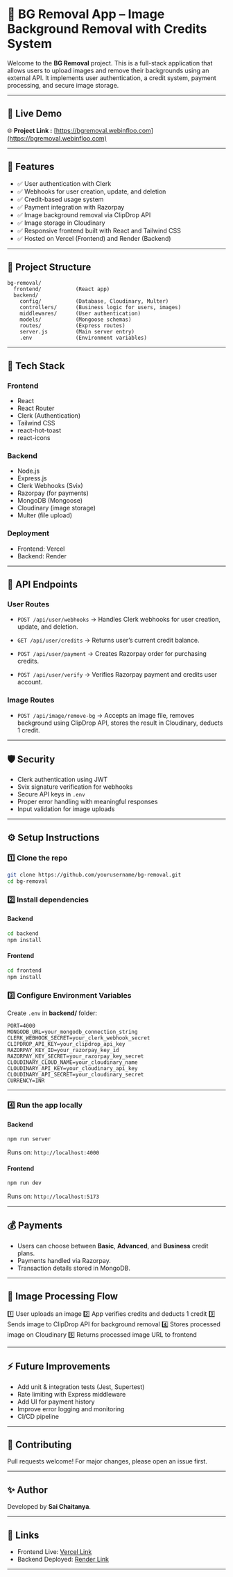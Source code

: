# 📸 BG Removal App – Image Background Removal with Credits System

Welcome to the **BG Removal** project. This is a full-stack application that allows users to upload images and remove their backgrounds using an external API. It implements user authentication, a credit system, payment processing, and secure image storage.

---

## 🚀 Live Demo

🌐 **Project Link :** [https://bgremoval.webinfloo.com](https://bgremoval.webinfloo.com)

---

## 🎯 Features

* ✅ User authentication with Clerk
* ✅ Webhooks for user creation, update, and deletion
* ✅ Credit-based usage system
* ✅ Payment integration with Razorpay
* ✅ Image background removal via ClipDrop API
* ✅ Image storage in Cloudinary
* ✅ Responsive frontend built with React and Tailwind CSS
* ✅ Hosted on Vercel (Frontend) and Render (Backend)

---

## 👢 Project Structure

```
bg-removal/
  frontend/           (React app)
  backend/
    config/           (Database, Cloudinary, Multer)
    controllers/      (Business logic for users, images)
    middlewares/      (User authentication)
    models/           (Mongoose schemas)
    routes/           (Express routes)
    server.js         (Main server entry)
    .env              (Environment variables)
```

---

## 🔧 Tech Stack

### Frontend

* React
* React Router
* Clerk (Authentication)
* Tailwind CSS
* react-hot-toast
* react-icons

### Backend

* Node.js
* Express.js
* Clerk Webhooks (Svix)
* Razorpay (for payments)
* MongoDB (Mongoose)
* Cloudinary (image storage)
* Multer (file upload)

### Deployment

* Frontend: Vercel
* Backend: Render

---

## 📁 API Endpoints

### User Routes

* `POST /api/user/webhooks`
  → Handles Clerk webhooks for user creation, update, and deletion.

* `GET /api/user/credits`
  → Returns user’s current credit balance.

* `POST /api/user/payment`
  → Creates Razorpay order for purchasing credits.

* `POST /api/user/verify`
  → Verifies Razorpay payment and credits user account.

### Image Routes

* `POST /api/image/remove-bg`
  → Accepts an image file, removes background using ClipDrop API, stores the result in Cloudinary, deducts 1 credit.

---

## 🛡️ Security

* Clerk authentication using JWT
* Svix signature verification for webhooks
* Secure API keys in `.env`
* Proper error handling with meaningful responses
* Input validation for image uploads

---

## ⚙️ Setup Instructions

### 1️⃣ Clone the repo

```bash
git clone https://github.com/yourusername/bg-removal.git
cd bg-removal
```

### 2️⃣ Install dependencies

#### Backend

```bash
cd backend
npm install
```

#### Frontend

```bash
cd frontend
npm install
```

### 3️⃣ Configure Environment Variables

Create `.env` in **backend/** folder:

```
PORT=4000
MONGODB_URL=your_mongodb_connection_string
CLERK_WEBHOOK_SECRET=your_clerk_webhook_secret
CLIPDROP_API_KEY=your_clipdrop_api_key
RAZORPAY_KEY_ID=your_razorpay_key_id
RAZORPAY_KEY_SECRET=your_razorpay_key_secret
CLOUDINARY_CLOUD_NAME=your_cloudinary_name
CLOUDINARY_API_KEY=your_cloudinary_api_key
CLOUDINARY_API_SECRET=your_cloudinary_secret
CURRENCY=INR
```

---

### 4️⃣ Run the app locally

#### Backend

```bash
npm run server
```

Runs on: `http://localhost:4000`

#### Frontend

```bash
npm run dev
```

Runs on: `http://localhost:5173`

---

## 💰 Payments

* Users can choose between **Basic**, **Advanced**, and **Business** credit plans.
* Payments handled via Razorpay.
* Transaction details stored in MongoDB.

---

## 📸 Image Processing Flow

1️⃣ User uploads an image
2️⃣ App verifies credits and deducts 1 credit
3️⃣ Sends image to ClipDrop API for background removal
4️⃣ Stores processed image on Cloudinary
5️⃣ Returns processed image URL to frontend

---

## ⚡️ Future Improvements

* Add unit & integration tests (Jest, Supertest)
* Rate limiting with Express middleware
* Add UI for payment history
* Improve error logging and monitoring
* CI/CD pipeline

---

## 🤝 Contributing

Pull requests welcome! For major changes, please open an issue first.

---

## ✨ Author

Developed by **Sai Chaitanya**.
 

---

## 🔗 Links

* Frontend Live: [Vercel Link](https://bgremoval.webinfloo.com)
* Backend Deployed: [Render Link](https://bg-removal-4w0d.onrender.com)

---



